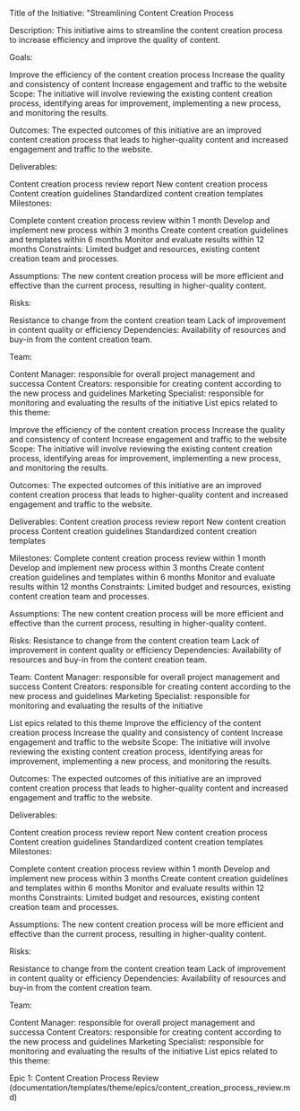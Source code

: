 Title of the Initiative: "Streamlining Content Creation Process

Description: This initiative aims to streamline the content creation process to increase efficiency and improve the quality of content.

Goals:

Improve the efficiency of the content creation process
Increase the quality and consistency of content
Increase engagement and traffic to the website
Scope: The initiative will involve reviewing the existing content creation process, identifying areas for improvement, implementing a new process, and monitoring the results.

Outcomes: The expected outcomes of this initiative are an improved content creation process that leads to higher-quality content and increased engagement and traffic to the website.

Deliverables:

Content creation process review report
New content creation process
Content creation guidelines
Standardized content creation templates
Milestones:

Complete content creation process review within 1 month
Develop and implement new process within 3 months
Create content creation guidelines and templates within 6 months
Monitor and evaluate results within 12 months
Constraints: Limited budget and resources, existing content creation team and processes.

Assumptions: The new content creation process will be more efficient and effective than the current process, resulting in higher-quality content.

Risks:

Resistance to change from the content creation team
Lack of improvement in content quality or efficiency
Dependencies: Availability of resources and buy-in from the content creation team.

Team:

Content Manager: responsible for overall project management and successa
Content Creators: responsible for creating content according to the new process and guidelines
Marketing Specialist: responsible for monitoring and evaluating the results of the initiative
List epics related to this theme:

Improve the efficiency of the content creation process Increase the quality and consistency of content Increase engagement and traffic to the website Scope: The initiative will involve reviewing the existing content creation process, identifying areas for improvement, implementing a new process, and monitoring the results.

Outcomes: The expected outcomes of this initiative are an improved content creation process that leads to higher-quality content and increased engagement and traffic to the website.

Deliverables: Content creation process review report New content creation process Content creation guidelines Standardized content creation templates

Milestones: Complete content creation process review within 1 month Develop and implement new process within 3 months Create content creation guidelines and templates within 6 months Monitor and evaluate results within 12 months Constraints: Limited budget and resources, existing content creation team and processes.

Assumptions: The new content creation process will be more efficient and effective than the current process, resulting in higher-quality content.

Risks: Resistance to change from the content creation team Lack of improvement in content quality or efficiency Dependencies: Availability of resources and buy-in from the content creation team.

Team: Content Manager: responsible for overall project management and success Content Creators: responsible for creating content according to the new process and guidelines Marketing Specialist: responsible for monitoring and evaluating the results of the initiative

List epics related to this theme
Improve the efficiency of the content creation process Increase the quality and consistency of content Increase engagement and traffic to the website Scope: The initiative will involve reviewing the existing content creation process, identifying areas for improvement, implementing a new process, and monitoring the results.

Outcomes: The expected outcomes of this initiative are an improved content creation process that leads to higher-quality content and increased engagement and traffic to the website.

Deliverables:

Content creation process review report New content creation process Content creation guidelines Standardized content creation templates Milestones:

Complete content creation process review within 1 month Develop and implement new process within 3 months Create content creation guidelines and templates within 6 months Monitor and evaluate results within 12 months Constraints: Limited budget and resources, existing content creation team and processes.

Assumptions: The new content creation process will be more efficient and effective than the current process, resulting in higher-quality content.

Risks:

Resistance to change from the content creation team Lack of improvement in content quality or efficiency Dependencies: Availability of resources and buy-in from the content creation team.

Team:

Content Manager: responsible for overall project management and successa Content Creators: responsible for creating content according to the new process and guidelines Marketing Specialist: responsible for monitoring and evaluating the results of the initiative List epics related to this theme:


Epic 1: Content Creation Process Review (documentation/templates/theme/epics/content_creation_process_review.md)
